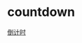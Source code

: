 # countdown
[倒计时](http://htmlpreview.github.io/?https://github.com/xiaoyingbaby/just-try/blob/master/countdown.html)
